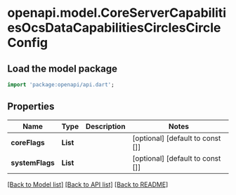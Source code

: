 # openapi.model.CoreServerCapabilitiesOcsDataCapabilitiesCirclesCircleConfig

## Load the model package
```dart
import 'package:openapi/api.dart';
```

## Properties
Name | Type | Description | Notes
------------ | ------------- | ------------- | -------------
**coreFlags** | **List<int>** |  | [optional] [default to const []]
**systemFlags** | **List<int>** |  | [optional] [default to const []]

[[Back to Model list]](../README.md#documentation-for-models) [[Back to API list]](../README.md#documentation-for-api-endpoints) [[Back to README]](../README.md)


